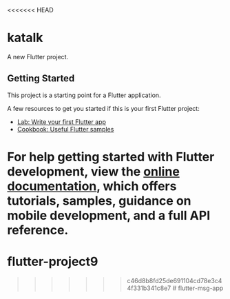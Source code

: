 <<<<<<< HEAD
# katalk


A new Flutter project.

## Getting Started

This project is a starting point for a Flutter application.

A few resources to get you started if this is your first Flutter project:

- [Lab: Write your first Flutter app](https://docs.flutter.dev/get-started/codelab)
- [Cookbook: Useful Flutter samples](https://docs.flutter.dev/cookbook)

For help getting started with Flutter development, view the
[online documentation](https://docs.flutter.dev/), which offers tutorials,
samples, guidance on mobile development, and a full API reference.
=======
# flutter-project9
>>>>>>> c46d8b8fd25de691104cd78e3c44f331b341c8e7
#   f l u t t e r - m s g - a p p 
 
 
